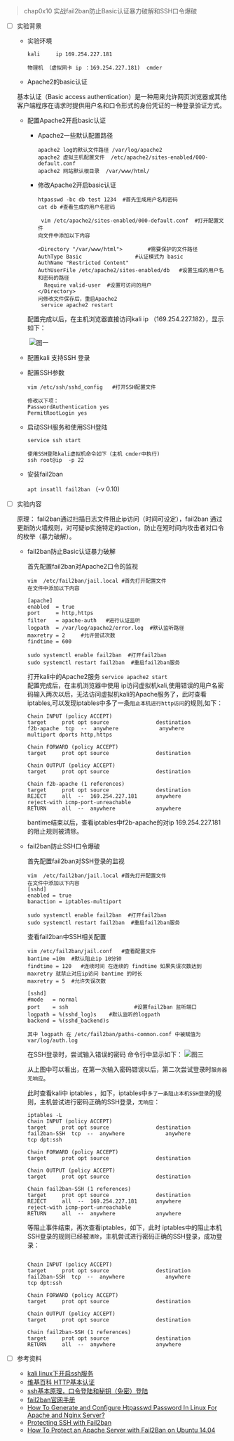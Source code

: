 > chap0x10 实战fail2ban防止Basic认证暴力破解和SSH口令爆破

- [ ] 实验背景

  - 实验环境

    `kali     ip 169.254.227.181` 

    `物理机 （虚拟网卡 ip ：169.254.227.181)  cmder`

   - Apache2的basic认证

   	基本认证（Basic access authentication）是一种用来允许网页浏览器或其他客户端程序在请求时提供用户名和口令形式的身份凭证的一种登录验证方式。

  - 配置Apache2开启basic认证

    - Apache2一些默认配置路径

    	```
    	apache2 log的默认文件路径 /var/log/apache2
    	apache2 虚拟主机配置文件  /etc/apache2/sites-enabled/000-default.conf
    	apache2 网站默认根目录  /var/www/html/
    	```

    - 修改Apache2开启basic认证

    	```
    	htpasswd -bc db test 1234  #首先生成用户名和密码
    	cat db #查看生成的用户名密码
    	
    	 vim /etc/apache2/sites-enabled/000-default.conf  #打开配置文件
      	向文件中添加以下内容
    	 	 
      	<Directory "/var/www/html">        #需要保护的文件路径
      	AuthType Basic                 #认证模式为 basic
      	AuthName "Restricted Content"  
      	AuthUserFile /etc/apache2/sites-enabled/db   #设置生成的用户名和密码的路径
    	  Require valid-user  #设置可访问的用户
      	</Directory>
      	问修改文件保存后，重启Apache2
      	 service apache2 restart
    	```

    配置完成以后，在主机浏览器直接访问kali  ip （169.254.227.182），显示如下：

    ​    ![图一](https://github.com/CUCCS/2018-NS-Public-jackcily/raw/ns_chap0x10_fial2ban/img/1.PNG)


  -  配置kali 支持SSH 登录
  	
  	-  配置SSH参数
  	
  		```
  		vim /etc/ssh/sshd_config   #打开SSH配置文件
  		
  		修改以下项：
  		PasswordAuthentication yes
  		PermitRootLogin yes
  		```

  	-  启动SSH服务和使用SSH登陆
  	
  		```
  		service ssh start
  		
  		使用SSH登陆kali虚拟机命令如下（主机 cmder中执行)
  		ssh root@ip  -p 22
  		```

  - 安装fail2ban

  	 `apt insatll fail2ban` （-v  0.10)

- [ ] 实验内容

  原理： fali2ban通过扫描日志文件阻止ip访问（时间可设定），fail2ban 通过更新防火墙规则，对可疑ip实施特定的action，防止在短时间内攻击者对口令的枚举（暴力破解）。

  - fail2ban防止Basic认证暴力破解

    首先配置fail2ban对Apache2口令的监视

    ```
    vim  /etc/fail2ban/jail.local #首先打开配置文件
    在文件中添加以下内容
    
    [apache]
    enabled  = true
    port     = http,https
    filter   = apache-auth   #进行认证监听
    logpath  = /var/log/apache2/error.log  #默认监听路径
    maxretry = 2     #允许尝试次数
    findtime = 600
    
    sudo systemctl enable fail2ban  #打开fail2ban 
    sudo systemctl restart fail2ban  #重启fail2ban服务
    ```

    打开kali中的Apache2服务 `service apache2 start`
    ​	
    配置完成后，在主机浏览器中使用 ip访问虚拟机kali,使用错误的用户名密码输入两次以后，无法访问虚拟机kali的Apache服务了，此时查看iptables,可以发现iptables中多了一条`阻止本机进行http访问`的规则,如下：

    ```
    Chain INPUT (policy ACCEPT)
    target     prot opt source               destination         
    f2b-apache  tcp  --  anywhere             anywhere             multiport dports http,https
    
    Chain FORWARD (policy ACCEPT)
    target     prot opt source               destination         
    
    Chain OUTPUT (policy ACCEPT)
    target     prot opt source               destination         
    
    Chain f2b-apache (1 references)
    target     prot opt source               destination         
    REJECT     all  --  169.254.227.181      anywhere             				reject-with icmp-port-unreachable
    RETURN     all  --  anywhere             anywhere 
    ```

    bantime结束以后，查看iptables中f2b-apache的对ip 169.254.227.181 的阻止规则被清除。

  - fail2ban防止SSH口令爆破
  	
  	首先配置fail2ban对SSH登录的监视
  	
  	```
  	vim  /etc/fail2ban/jail.local #首先打开配置文件
  	在文件中添加以下内容
  	[sshd]
  	enabled = true
  	banaction = iptables-multiport
  	
  	sudo systemctl enable fail2ban  #打开fail2ban 
  	sudo systemctl restart fail2ban  #重启fail2ban服务
  	```

  	查看fail2ban中SSH相关配置
  	```
  	vim /etc/fail2ban/jail.conf   #查看配置文件
  	bantime =10m  #默认阻止ip 10分钟
  	findtime = 120   #连续时间 在连续的 findtime 如果失误次数达到 maxretry 就禁止对应ip访问 bantime 的时长
  	maxretry = 5  #允许失误次数	
  	
  	[sshd]
  	#mode   = normal
  	port    = ssh                     #设置fail2ban 监听端口
  	logpath = %(sshd_log)s    #默认监听的logpath
  	backend = %(sshd_backend)s
  	
  	其中 logpath 在 /etc/fail2ban/paths-common.conf 中被赋值为var/log/auth.log
  	```

  	在SSH登录时，尝试输入错误的密码
  	命令行中显示如下：
  	  ![图三](https://github.com/CUCCS/2018-NS-Public-jackcily/raw/ns_chap0x10_fial2ban/img/3.PNG)
  	
  	从上图中可以看出，在第一次输入密码错误以后，第二次尝试登录时`服务器无响应`。

  	此时查看kali中 iptables ，如下，iptables中`多了一条阻止本机SSH登录`的规则，主机尝试进行密码正确的SSH登录，`无响应`：

  	```
  	iptables -L
  	Chain INPUT (policy ACCEPT)
  	target     prot opt source               destination         
  	fail2ban-SSH  tcp  --  anywhere             anywhere             tcp dpt:ssh
  	
  	Chain FORWARD (policy ACCEPT)
  	target     prot opt source               destination         

  	Chain OUTPUT (policy ACCEPT)
  	target     prot opt source               destination         
  	
  	Chain fail2ban-SSH (1 references)
  	target     prot opt source               destination         
  	REJECT     all  --  169.254.227.181      anywhere             reject-with icmp-port-unreachable
  	RETURN     all  --  anywhere             anywhere  
  	```
    
  	等阻止事件结束，再次查看iptables，如下，此时 iptables中的阻止本机SSH登录的规则已经被`清除`，主机尝试进行密码正确的SSH登录，成功登录：

  	```
  	
  	Chain INPUT (policy ACCEPT)
  	target     prot opt source               destination         
  	fail2ban-SSH  tcp  --  anywhere             anywhere             tcp dpt:ssh

  	Chain FORWARD (policy ACCEPT)
  	target     prot opt source               destination         

  	Chain OUTPUT (policy ACCEPT)
  	target     prot opt source               destination         

  	Chain fail2ban-SSH (1 references)
  	target     prot opt source               destination         
  	RETURN     all  --  anywhere             anywhere 
  	```




- [ ] 参考资料

  - [kali linux下开启ssh服务](http://blog.51cto.com/laoyinga/1766340)
  - [维基百科 HTTP基本认证](https://zh.wikipedia.org/wiki/HTTP%E5%9F%BA%E6%9C%AC%E8%AE%A4%E8%AF%81)
  - [ssh基本原理，口令登陆和秘钥（免密）登陆](https://blog.csdn.net/yimingsilence/article/details/52161412)
  - [fail2ban官网手册](https://www.fail2ban.org/wiki/index.php/Main_Page)
  - [How To Generate and Configure Htpasswd Password In Linux For Apache and Nginx Server?](https://www.poftut.com/generate-and-configure-htpasswd-password-in-linux-for-apache-and-nginx-server/)
  - [Protecting SSH with Fail2ban](https://www.booleanworld.com/protecting-ssh-fail2ban/)
  -  [How To Protect an Apache Server with Fail2Ban on Ubuntu 14.04](https://www.digitalocean.com/community/tutorials/how-to-protect-an-apache-server-with-fail2ban-on-ubuntu-14-04)